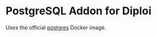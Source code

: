 # PostgreSQL Addon for Diploi

Uses the official [postgres](https://hub.docker.com/_/postgres) Docker image.
